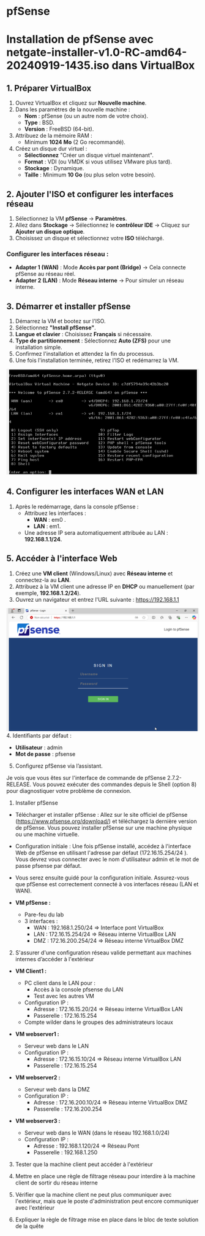 # pfSense

# Installation de pfSense avec netgate-installer-v1.0-RC-amd64-20240919-1435.iso dans VirtualBox

## 1. Préparer VirtualBox

1. Ouvrez VirtualBox et cliquez sur **Nouvelle machine**.
2. Dans les paramètres de la nouvelle machine :
   - **Nom** : pfSense (ou un autre nom de votre choix).
   - **Type** : BSD.
   - **Version** : FreeBSD (64-bit).
3. Attribuez de la mémoire RAM :
   - Minimum **1024 Mo** (2 Go recommandé).
4. Créez un disque dur virtuel :
   - **Sélectionnez** "Créer un disque virtuel maintenant".
   - **Format** : VDI (ou VMDK si vous utilisez VMware plus tard).
   - **Stockage** : Dynamique.
   - **Taille** : Minimum **10 Go** (ou plus selon votre besoin).

## 2. Ajouter l'ISO et configurer les interfaces réseau

1. Sélectionnez la VM **pfSense** → **Paramètres**.
2. Allez dans **Stockage** → Sélectionnez le **contrôleur IDE** → Cliquez sur **Ajouter un disque optique**.
3. Choisissez un disque et sélectionnez votre **ISO** téléchargé.

### Configurer les interfaces réseau :
- **Adapter 1 (WAN)** : Mode **Accès par pont (Bridge)** → Cela connecte pfSense au réseau réel.
- **Adapter 2 (LAN)** : Mode **Réseau interne** → Pour simuler un réseau interne.

## 3. Démarrer et installer pfSense

1. Démarrez la VM et bootez sur l'ISO.
2. Sélectionnez **"Install pfSense"**.
3. **Langue et clavier** : Choisissez **Français** si nécessaire.
4. **Type de partitionnement** : Sélectionnez **Auto (ZFS)** pour une installation simple.
5. Confirmez l'installation et attendez la fin du processus.
6. Une fois l'installation terminée, retirez l'ISO et redémarrez la VM.

![installation pfsense](https://github.com/KAOUTARBAH/pfSense/blob/main/images/installation-pfsense.png)


## 4. Configurer les interfaces WAN et LAN

1. Après le redémarrage, dans la console pfSense :
   - Attribuez les interfaces :
     - **WAN** : em0 .
     - **LAN** : em1.
   - Une adresse IP sera automatiquement attribuée au LAN : **192.168.1.1/24**.

## 5. Accéder à l'interface Web

1. Créez une **VM client** (Windows/Linux) avec **Réseau interne** et connectez-la au **LAN**.
2. Attribuez à la VM client une adresse IP en **DHCP** ou manuellement (par exemple, **192.168.1.2/24**).
3. Ouvrez un navigateur et entrez l'URL suivante : https://192.168.1.1

![Connexion pfsense](https://github.com/KAOUTARBAH/pfSense/blob/main/images/connPf.png)
4. Identifiants par défaut :
- **Utilisateur** : admin
- **Mot de passe** : pfsense
5. Configurez pfSense via l’assistant.



















Je vois que vous êtes sur l'interface de commande de pfSense 2.7.2-RELEASE. Vous pouvez exécuter des commandes depuis le Shell (option 8) pour diagnostiquer votre problème de connexion.

1. Installer pfSense
- Télécharger et installer pfSense : Allez sur le site officiel de pfSense (https://www.pfsense.org/download/) et téléchargez la dernière version de pfSense. Vous pouvez installer pfSense sur une machine physique ou une machine virtuelle.

- Configuration initiale : Une fois pfSense installé, accédez à l'interface Web de pfSense en utilisant l'adresse par défaut (172.16.15.254/24 ). Vous devrez vous connecter avec le nom d'utilisateur admin et le mot de passe pfsense par défaut.

- Vous serez ensuite guidé pour la configuration initiale. Assurez-vous que pfSense est correctement connecté à vos interfaces réseau (LAN et WAN).

- **VM pfSense :**
    
    - Pare-feu du lab
    - 3 interfaces :
        - WAN : 192.168.1.250/24 => Interface pont VirtualBox
        - LAN : 172.16.15.254/24 => Réseau interne VirtualBox LAN
        - DMZ : 172.16.200.254/24 => Réseau interne VirtualBox DMZ

2. S'assurer d'une configuration réseau valide permettant aux machines internes d’accéder à l'extérieur
- **VM Client1 :**
    
    - PC client dans le LAN pour :
        - Accès à la console pfsense du LAN
        - Test avec les autres VM
    - Configuration IP :
        - Adresse : 172.16.15.20/24 => Réseau interne VirtualBox LAN
        - Passerelle : 172.16.15.254
    - Compte wilder dans le groupes des administrateurs locaux

- **VM webserver1 :**
    
    - Serveur web dans le LAN
    - Configuration IP :
        - Adresse : 172.16.15.10/24 => Réseau interne VirtualBox LAN
        - Passerelle : 172.16.15.254
- **VM webserver2 :**
    
    - Serveur web dans la DMZ
    - Configuration IP :
        - Adresse : 172.16.200.10/24 => Réseau interne VirtualBox DMZ
        - Passerelle : 172.16.200.254
- **VM webserver3 :**
    
    - Serveur web dans le WAN (dans le réseau 192.168.1.0/24)
    - Configuration IP :
        - Adresse : 192.168.1.120/24 => Réseau Pont
        - Passerelle : 192.168.1.250

3. Tester que la machine client peut accéder à l'extérieur


4. Mettre en place une règle de filtrage réseau pour interdire à la machine client de sortir du réseau interne
5. Vérifier que la machine client ne peut plus communiquer avec l'extérieur, mais que le poste d'administration peut encore communiquer avec l'extérieur
6. Expliquer la règle de filtrage mise en place dans le bloc de texte solution de la quête